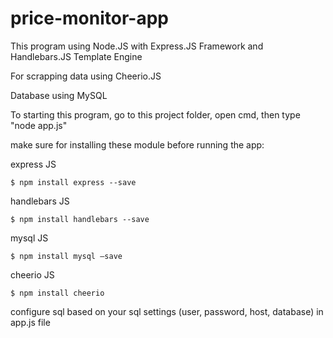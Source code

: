 # price-monitor-app

This program using Node.JS with Express.JS Framework and Handlebars.JS Template Engine

For scrapping data using Cheerio.JS

Database using MySQL

To starting this program, go to this project folder, open cmd, then type "node app.js"

make sure for installing these module before running the app:


express JS
```
$ npm install express --save
```

handlebars JS
```
$ npm install handlebars --save
```

mysql JS
```
$ npm install mysql –save
```

cheerio JS
```
$ npm install cheerio
```



configure sql based on your sql settings (user, password, host, database) in app.js file
